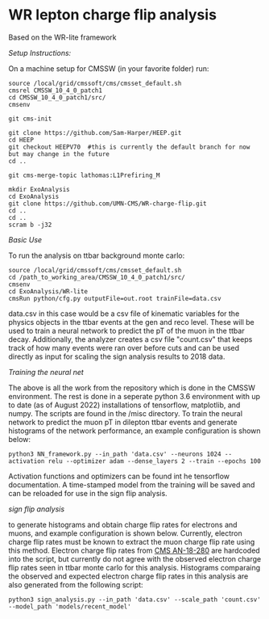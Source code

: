 # WR lepton charge flip analysis
Based on the WR-lite framework

*Setup Instructions:*

On a machine setup for CMSSW (in your favorite folder) run:

```
source /local/grid/cmssoft/cms/cmsset_default.sh
cmsrel CMSSW_10_4_0_patch1
cd CMSSW_10_4_0_patch1/src/
cmsenv

git cms-init

git clone https://github.com/Sam-Harper/HEEP.git
cd HEEP
git checkout HEEPV70  #this is currently the default branch for now but may change in the future
cd ..

git cms-merge-topic lathomas:L1Prefiring_M

mkdir ExoAnalysis
cd ExoAnalysis
git clone https://github.com/UMN-CMS/WR-charge-flip.git
cd ..
cd ..
scram b -j32
```

*Basic Use*

To run the analysis on ttbar background monte carlo:

```
source /local/grid/cmssoft/cms/cmsset_default.sh
cd /path_to_working_area/CMSSW_10_4_0_patch1/src/
cmsenv
cd ExoAnalysis/WR-lite
cmsRun python/cfg.py outputFile=out.root trainFile=data.csv
```
data.csv in this case would be a csv file of kinematic variables for the physics objects in the ttbar events at the gen and reco level. These will be used to train a neural network to predict the pT of the muon in the ttbar decay. Additionally, the analyzer creates a csv file "count.csv" that keeps track of how many events were ran over before cuts and can be used directly as input for scaling the sign analysis results to 2018 data.

*Training the neural net*

The above is all the work from the repository which is done in the CMSSW environment. The rest is done in a seperate python 3.6 environment with up to date (as of August 2022) installations of tensorflow, matplotlib, and numpy. The scripts are found in the /misc directory. To train the neural network to predict the muon pT in dilepton ttbar events and generate histograms of the network performance, an example configuration is shown below:

```
python3 NN_framework.py --in_path 'data.csv' --neurons 1024 --activation relu --optimizer adam --dense_layers 2 --train --epochs 100
```

Activation functions and optimizers can be found int he tensorflow documentation. A time-stamped model from the training will be saved and can be reloaded for use in the sign flip analysis.

*sign flip analysis*

to generate histograms and obtain charge flip rates for electrons and muons, and example configuration is shown below. Currently, electron charge flip rates must be known to extract the muon charge flip rate using this method. Electron charge flip rates from [CMS AN-18-280](https://cms.cern.ch/iCMS/jsp/openfile.jsp?tp=draft&files=AN2018_280_v7.pdf) are hardcoded into the script, but currently do not agree with the observed electron charge flip rates seen in ttbar monte carlo for this analysis. Histograms comparaing the observed and expected electron charge flip rates in this analysis are also generated from the following script:

```
python3 sign_analysis.py --in_path 'data.csv' --scale_path 'count.csv' --model_path 'models/recent_model'
```


